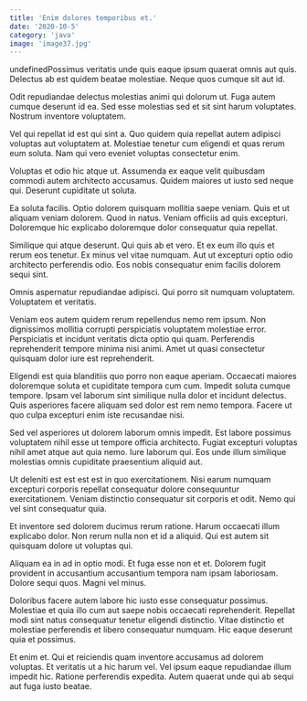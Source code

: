 ```yaml
---
title: 'Enim dolores temporibus et.'
date: '2020-10-5'
category: 'java'
image: 'image37.jpg'
---
```


undefinedPossimus veritatis unde quis eaque ipsum quaerat omnis aut quis. Delectus ab est quidem beatae molestiae. Neque quos cumque sit aut id.
 Odit repudiandae delectus molestias animi qui dolorum ut. Fuga autem cumque deserunt id ea. Sed esse molestias sed et sit sint harum voluptates. Nostrum inventore voluptatem.
 Vel qui repellat id est qui sint a. Quo quidem quia repellat autem adipisci voluptas aut voluptatem at. Molestiae tenetur cum eligendi et quas rerum eum soluta. Nam qui vero eveniet voluptas consectetur enim.

Voluptas et odio hic atque ut. Assumenda ex eaque velit quibusdam commodi autem architecto accusamus. Quidem maiores ut iusto sed neque qui. Deserunt cupiditate ut soluta.
 Ea soluta facilis. Optio dolorem quisquam mollitia saepe veniam. Quis et ut aliquam veniam dolorem. Quod in natus. Veniam officiis ad quis excepturi. Doloremque hic explicabo doloremque dolor consequatur quia repellat.
 Similique qui atque deserunt. Qui quis ab et vero. Et ex eum illo quis et rerum eos tenetur. Ex minus vel vitae numquam. Aut ut excepturi optio odio architecto perferendis odio. Eos nobis consequatur enim facilis dolorem sequi sint.

Omnis aspernatur repudiandae adipisci. Qui porro sit numquam voluptatem. Voluptatem et veritatis.
 Veniam eos autem quidem rerum repellendus nemo rem ipsum. Non dignissimos mollitia corrupti perspiciatis voluptatem molestiae error. Perspiciatis et incidunt veritatis dicta optio qui quam. Perferendis reprehenderit tempore minima nisi animi. Amet ut quasi consectetur quisquam dolor iure est reprehenderit.
 Eligendi est quia blanditiis quo porro non eaque aperiam. Occaecati maiores doloremque soluta et cupiditate tempora cum cum. Impedit soluta cumque tempore. Ipsam vel laborum sint similique nulla dolor et incidunt delectus. Quis asperiores facere aliquam sed dolor est rem nemo tempora. Facere ut quo culpa excepturi enim iste recusandae nisi.

Sed vel asperiores ut dolorem laborum omnis impedit. Est labore possimus voluptatem nihil esse ut tempore officia architecto. Fugiat excepturi voluptas nihil amet atque aut quia nemo. Iure laborum qui. Eos unde illum similique molestias omnis cupiditate praesentium aliquid aut.
 Ut deleniti est est est est in quo exercitationem. Nisi earum numquam excepturi corporis repellat consequatur dolore consequuntur exercitationem. Veniam distinctio consequatur sit corporis et odit. Nemo qui vel sint consequatur quia.
 Et inventore sed dolorem ducimus rerum ratione. Harum occaecati illum explicabo dolor. Non rerum nulla non et id a aliquid. Qui est autem sit quisquam dolore ut voluptas qui.

Aliquam ea in ad in optio modi. Et fuga esse non et et. Dolorem fugit provident in accusantium accusantium tempora nam ipsam laboriosam. Dolore sequi quos. Magni vel minus.
 Doloribus facere autem labore hic iusto esse consequatur possimus. Molestiae et quia illo cum aut saepe nobis occaecati reprehenderit. Repellat modi sint natus consequatur tenetur eligendi distinctio. Vitae distinctio et molestiae perferendis et libero consequatur numquam. Hic eaque deserunt quia et possimus.
 Et enim et. Qui et reiciendis quam inventore accusamus ad dolorem voluptas. Et veritatis ut a hic harum vel. Vel ipsum eaque repudiandae illum impedit hic. Ratione perferendis expedita. Autem quaerat unde qui ab sequi aut fuga iusto beatae.


